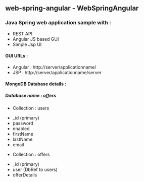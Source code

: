 ## web-spring-angular - WebSpringAngular
### Java Spring web application sample with :
* REST API
* Angular JS based GUI
* Simple Jsp UI
 
#### GUI URLs :
* Angular : http://server/applicationname/
* JSP : http://server/applicationname/server 

#### MongoDB Database details :
##### Database name : offers

* Collection : users
 - _id (primary)
 - password 
 - enabled
 - firstName
 - lastName
 - email
 
* Collection : offers
 - _id (primary)
 - user (DbRef to users)
 - offerDetails
